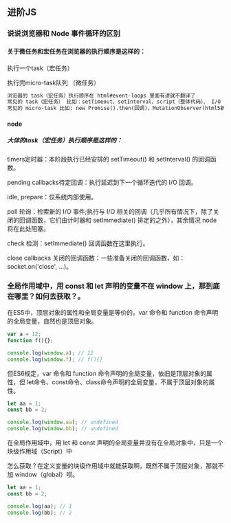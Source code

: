## 进阶JS

### 说说浏览器和 Node 事件循环的区别

#### 关于微任务和宏任务在浏览器的执行顺序是这样的：

执行一个task（宏任务）

执行完micro-task队列 （微任务）

```txt
浏览器的 task（宏任务）执行顺序在 html#event-loops 里面有讲就不翻译了
常见的 task（宏任务） 比如：setTimeout、setInterval、script（整体代码）、 I/O 操作、UI 渲染等。
常见的 micro-task 比如: new Promise().then(回调)、MutationObserver(html5新特性) 等。
```

#### node

##### 大体的task（宏任务）执行顺序是这样的：

timers定时器：本阶段执行已经安排的 setTimeout() 和 setInterval() 的回调函数。

pending callbacks待定回调：执行延迟到下一个循环迭代的 I/O 回调。

idle, prepare：仅系统内部使用。

poll 轮询：检索新的 I/O 事件;执行与 I/O 相关的回调（几乎所有情况下，除了关闭的回调函数，它们由计时器和 setImmediate() 排定的之外），其余情况 node 将在此处阻塞。

check 检测：setImmediate() 回调函数在这里执行。

close callbacks 关闭的回调函数：一些准备关闭的回调函数，如：socket.on('close', ...)。

### 全局作用域中，用 const 和 let 声明的变量不在 window 上，那到底在哪里？如何去获取？。

在ES5中，顶层对象的属性和全局变量是等价的，var 命令和 function 命令声明的全局变量，自然也是顶层对象。

```js
var a = 12;
function f(){};

console.log(window.a); // 12
console.log(window.f); // f(){}
```

但ES6规定，var 命令和 function 命令声明的全局变量，依旧是顶层对象的属性，但 let命令、const命令、class命令声明的全局变量，不属于顶层对象的属性。

```js
let aa = 1;
const bb = 2;

console.log(window.aa); // undefined
console.log(window.bb); // undefined
```
在全局作用域中，用 let 和 const 声明的全局变量并没有在全局对象中，只是一个块级作用域（Script）中

怎么获取？在定义变量的块级作用域中就能获取啊，既然不属于顶层对象，那就不加 window（global）呗。

```js
let aa = 1;
const bb = 2;

console.log(aa); // 1
console.log(bb); // 2
```

